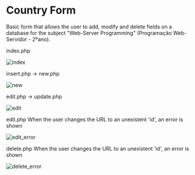 # Country Form
Basic form that allows the user to add, modify and delete fields on a database for the subject "Web-Server Programming" (Programação Web-Servidor - 2ºano).

index.php

![index](https://user-images.githubusercontent.com/84158141/161988127-05490505-99e1-442c-989e-e3d3c2433284.png)

insert.php -> new.php

![new](https://user-images.githubusercontent.com/84158141/161988179-70d0279c-242d-4403-b2af-ee87d8c0d081.png)

edit.php -> update.php

![edit](https://user-images.githubusercontent.com/84158141/161988235-7cf839f1-c558-4de3-a1e1-85a9b0ac63ca.png)

edit.php
When the user changes the URL to an unexistent 'id', an error is shown

![edit_error](https://user-images.githubusercontent.com/84158141/161988392-408f3e35-667e-4fc6-8e87-4479890910ee.png)

delete.php
When the user changes the URL to an unexistent 'id', an error is shown

![delete_error](https://user-images.githubusercontent.com/84158141/161988690-f94ba182-c6b4-4f90-ae4b-925ddf21e170.png)
